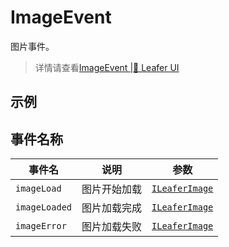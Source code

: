 # ImageEvent
图片事件。
> 详情请查看[ImageEvent |🌿 Leafer UI](https://www.leaferjs.com/ui/reference/event/basic/Image.html)

## 示例

<script setup lang="ts">
import code from './../../components/image/Image.vue?raw'
</script>

<Repl :code="code"  />

## 事件名称

[ILeaferImage-url]: https://www.leaferjs.com/ui/api/interfaces/ILeaferImage.html

| 事件名  | 说明 | 参数 |
| --- | --- | --- |
| `imageLoad` | 图片开始加载 | [`ILeaferImage`][ILeaferImage-url] |
| `imageLoaded` | 图片加载完成 | [`ILeaferImage`][ILeaferImage-url] |
| `imageError` | 图片加载失败 | [`ILeaferImage`][ILeaferImage-url] |

